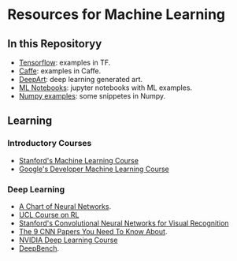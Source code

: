 # Resources for Machine Learning


## In this Repositoryy

* [Tensorflow](https://github.com/bt3gl/Resources-Machine_Learning/tree/master/TensorFlow): examples in TF.
* [Caffe](https://github.com/bt3gl/Resources-Machine_Learning/tree/master/Caffe): examples in Caffe.
* [DeepArt](https://github.com/bt3gl/Resources-Machine_Learning/tree/master/Numpy): deep learning generated art.
* [ML Notebooks](https://github.com/bt3gl/Resources-Machine_Learning/tree/master/Notebooks): jupyter notebooks with ML examples.
* [Numpy examples](https://github.com/bt3gl/Resources-Machine_Learning/tree/master/Numpy): some snippetes in Numpy.


## Learning


### Introductory Courses

* [Stanford's Machine Learning Course](http://cs229.stanford.edu/)
* [Google's Developer Machine Learning Course](https://developers.google.com/machine-learning)


### Deep Learning


* [A Chart of Neural Networks](http://www.asimovinstitute.org/neural-network-zoo/).
* [UCL Course on RL](http://www0.cs.ucl.ac.uk/staff/d.silver/web/Teaching.html)
* [Stanford's Convolutional Neural Networks for Visual Recognition](http://cs231n.stanford.edu/)
* [The 9 CNN Papers You Need To Know About](https://adeshpande3.github.io/adeshpande3.github.io/The-9-Deep-Learning-Papers-You-Need-To-Know-About.html).
* [NVIDIA Deep Learning Course](https://www.youtube.com/playlist?list=PL5B692fm6--tI-ijknnVZWbXU2H4JpSYe)
* [DeepBench](https://github.com/baidu-research/DeepBench).


